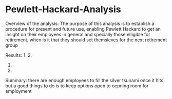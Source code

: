 # Pewlett-Hackard-Analysis
Overview of the analysis: 
The purpose of this analysis is to establish a procedure for present and future use, enabling Pewlett Hackard to get an insight on their employees in general and specially those elligible for retirement, when is it that they should set themsleves for the next retirement group

Results:
1.
2.

1.
2.


Summary:
there are enough employees to fill the silver tsunami once it hits but a good things to do is to keep options open to oepning room for employment

